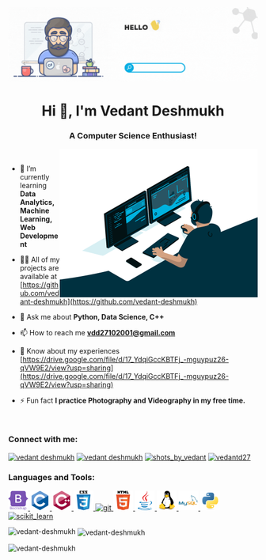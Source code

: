 ![MasterHead](https://github.com/vedant-deshmukh/vedant-deshmukh/blob/70df8e8e92816326c4138802a2bbc2ada6333ffb/images/top.gif)

<h1 align="center">Hi 👋, I'm Vedant Deshmukh</h1>
<h3 align="center">A Computer Science Enthusiast!</h3>


<img align="right" alt="Coding" width="400" src="https://github.com/vedant-deshmukh/vedant-deshmukh/blob/70df8e8e92816326c4138802a2bbc2ada6333ffb/images/side.gif">

<br>

- 🌱 I’m currently learning **Data Analytics, Machine Learning, Web Development**

- 👨‍💻 All of my projects are available at [https://github.com/vedant-deshmukh](https://github.com/vedant-deshmukh)

- 💬 Ask me about **Python, Data Science, C++**

- 📫 How to reach me **vdd27102001@gmail.com**

- 📄 Know about my experiences [https://drive.google.com/file/d/17_YdqiGccKBTFj_-mguypuz26-qVW9E2/view?usp=sharing](https://drive.google.com/file/d/17_YdqiGccKBTFj_-mguypuz26-qVW9E2/view?usp=sharing)

- ⚡ Fun fact **I practice Photography and Videography in my free time.**
<br>
<h3 align="left">Connect with me:</h3>
<p align="left">
<a href="https://linkedin.com/in/vedant deshmukh" target="blank"><img align="center" src="https://raw.githubusercontent.com/rahuldkjain/github-profile-readme-generator/master/src/images/icons/Social/linked-in-alt.svg" alt="vedant deshmukh" height="30" width="40" /></a>
<a href="https://fb.com/vedant deshmukh" target="blank"><img align="center" src="https://raw.githubusercontent.com/rahuldkjain/github-profile-readme-generator/master/src/images/icons/Social/facebook.svg" alt="vedant deshmukh" height="30" width="40" /></a>
<a href="https://instagram.com/shots_by_vedant" target="blank"><img align="center" src="https://raw.githubusercontent.com/rahuldkjain/github-profile-readme-generator/master/src/images/icons/Social/instagram.svg" alt="shots_by_vedant" height="30" width="40" /></a>
<a href="https://www.leetcode.com/vedantd27" target="blank"><img align="center" src="https://raw.githubusercontent.com/rahuldkjain/github-profile-readme-generator/master/src/images/icons/Social/leet-code.svg" alt="vedantd27" height="30" width="40" /></a>
</p>

<h3 align="left">Languages and Tools:</h3>
<p align="left"> <a href="https://getbootstrap.com" target="_blank" rel="noreferrer"> <img src="https://raw.githubusercontent.com/devicons/devicon/master/icons/bootstrap/bootstrap-plain-wordmark.svg" alt="bootstrap" width="40" height="40"/> </a> <a href="https://www.cprogramming.com/" target="_blank" rel="noreferrer"> <img src="https://raw.githubusercontent.com/devicons/devicon/master/icons/c/c-original.svg" alt="c" width="40" height="40"/> </a> <a href="https://www.w3schools.com/cpp/" target="_blank" rel="noreferrer"> <img src="https://raw.githubusercontent.com/devicons/devicon/master/icons/cplusplus/cplusplus-original.svg" alt="cplusplus" width="40" height="40"/> </a> <a href="https://www.w3schools.com/css/" target="_blank" rel="noreferrer"> <img src="https://raw.githubusercontent.com/devicons/devicon/master/icons/css3/css3-original-wordmark.svg" alt="css3" width="40" height="40"/> </a> <a href="https://git-scm.com/" target="_blank" rel="noreferrer"> <img src="https://www.vectorlogo.zone/logos/git-scm/git-scm-icon.svg" alt="git" width="40" height="40"/> </a> <a href="https://www.w3.org/html/" target="_blank" rel="noreferrer"> <img src="https://raw.githubusercontent.com/devicons/devicon/master/icons/html5/html5-original-wordmark.svg" alt="html5" width="40" height="40"/> </a> <a href="https://www.java.com" target="_blank" rel="noreferrer"> <img src="https://raw.githubusercontent.com/devicons/devicon/master/icons/java/java-original.svg" alt="java" width="40" height="40"/> </a> <a href="https://www.linux.org/" target="_blank" rel="noreferrer"> <img src="https://raw.githubusercontent.com/devicons/devicon/master/icons/linux/linux-original.svg" alt="linux" width="40" height="40"/> </a> <a href="https://www.mysql.com/" target="_blank" rel="noreferrer"> <img src="https://raw.githubusercontent.com/devicons/devicon/master/icons/mysql/mysql-original-wordmark.svg" alt="mysql" width="40" height="40"/> </a> <a href="https://www.python.org" target="_blank" rel="noreferrer"> <img src="https://raw.githubusercontent.com/devicons/devicon/master/icons/python/python-original.svg" alt="python" width="40" height="40"/> </a> <a href="https://scikit-learn.org/" target="_blank" rel="noreferrer"> <img src="https://upload.wikimedia.org/wikipedia/commons/0/05/Scikit_learn_logo_small.svg" alt="scikit_learn" width="40" height="40"/> </a> </p>

<p><img align="left" src="https://github-readme-stats.vercel.app/api/top-langs?username=vedant-deshmukh&show_icons=true&locale=en&layout=compact" alt="vedant-deshmukh" /></p>

<p>&nbsp;<img align="center" src="https://github-readme-stats.vercel.app/api?username=vedant-deshmukh&show_icons=true&locale=en" alt="vedant-deshmukh" /></p>

<p><img align="center" src="https://github-readme-streak-stats.herokuapp.com/?user=vedant-deshmukh&" alt="vedant-deshmukh" /></p>
